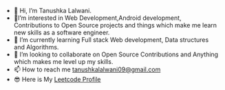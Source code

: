 - 👋 Hi, I’m  Tanushka Lalwani.
- 👀I’m interested in Web Development,Android development, Contributions to Open Source projects and things which make me learn new skills as a software engineer.
- 🌱 I’m currently learning Full stack Web development, Data structures and Algorithms.  
- 💞️ I’m looking to collaborate on Open Source Contributions and Anything which makes me level up my skills.
- 📫 How to reach me  tanushkalalwani09@gmail.com
- 😎 Here is My  [Leetcode Profile](https://leetcode.com/Tanushka/)
